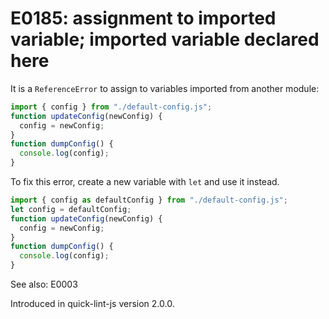 # E0185: assignment to imported variable; imported variable declared here

It is a `ReferenceError` to assign to variables imported from another module:

```javascript
import { config } from "./default-config.js";
function updateConfig(newConfig) {
  config = newConfig;
}
function dumpConfig() {
  console.log(config);
}
```

To fix this error, create a new variable with `let` and use it instead.

```javascript
import { config as defaultConfig } from "./default-config.js";
let config = defaultConfig;
function updateConfig(newConfig) {
  config = newConfig;
}
function dumpConfig() {
  console.log(config);
}
```

See also: E0003

Introduced in quick-lint-js version 2.0.0.
